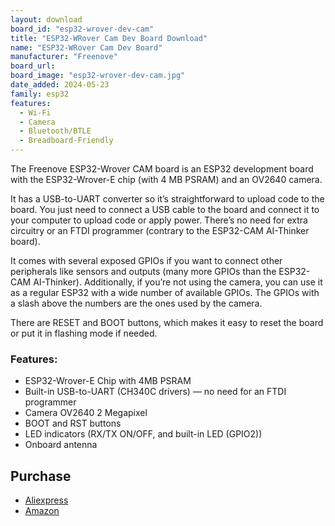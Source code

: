 ```yaml
---
layout: download
board_id: "esp32-wrover-dev-cam"
title: "ESP32-WRover Cam Dev Board Download"
name: "ESP32-WRover Cam Dev Board"
manufacturer: "Freenove"
board_url:
board_image: "esp32-wrover-dev-cam.jpg"
date_added: 2024-05-23
family: esp32
features:
  - Wi-Fi
  - Camera
  - Bluetooth/BTLE
  - Breadboard-Friendly
---
```


The Freenove ESP32-Wrover CAM board is an ESP32 development board with the ESP32-Wrover-E chip (with 4 MB PSRAM) and an OV2640 camera.

It has a USB-to-UART converter so it’s straightforward to upload code to the board. You just need to
connect a USB cable to the board and connect it to your computer to upload code or apply power. There’s no need for extra circuitry or an FTDI programmer (contrary to the ESP32-CAM AI-Thinker board).

It comes with several exposed GPIOs if you want to connect other peripherals like sensors and outputs (many more GPIOs than the ESP32-CAM AI-Thinker). Additionally, if you’re not using the camera, you can use it as a regular ESP32 with a wide number of available GPIOs. The GPIOs with a slash above the numbers are the ones used by the camera.

There are RESET and BOOT buttons, which makes it easy to reset the board or put it in flashing mode if needed.

### Features:

- ESP32-Wrover-E Chip with 4MB PSRAM
- Built-in USB-to-UART (CH340C drivers) — no need for an FTDI programmer
- Camera OV2640 2 Megapixel
- BOOT and RST buttons
- LED indicators (RX/TX ON/OFF, and built-in LED (GPIO2))
- Onboard antenna

## Purchase

* [Aliexpress](https://www.aliexpress.us/item/3256805721307260.html)
* [Amazon](https://amzn.to/4c8Bl51)